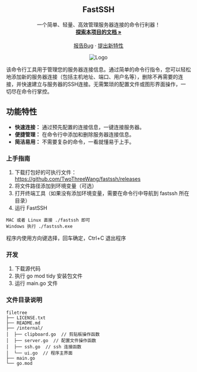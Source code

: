 <div align="center">
<h2 align="center">FastSSH</h2>
  <p align="center">
    一个简单、轻量、高效管理服务器连接的命令行利器！
    <br />
    <a href="https://github.com/TwoThreeWang/fastssh/wiki"><strong>探索本项目的文档 »</strong></a>
    <br />
    <br />
    <a href="https://github.com/TwoThreeWang/fastssh/issues">报告Bug</a>
    ·
    <a href="https://github.com/TwoThreeWang/">提出新特性</a>
  </p>
  <img src="https://cdn.wangtwothree.com/imgur/QJna1jH.png" alt="Logo">
</div>


该命令行工具用于管理您的服务器连接信息。通过简单的命令行指令，您可以轻松地添加新的服务器连接（包括主机地址、端口、用户名等），删除不再需要的连接，并快速建立与服务器的SSH连接。无需繁琐的配置文件或图形界面操作，一切尽在命令行掌控。

## 功能特性

*   **快速连接：** 通过预先配置的连接信息，一键连接服务器。
*   **便捷管理：** 在命令行中添加和删除服务器连接信息。
*   **简洁易用：** 不需要复杂的命令，一看就懂易于上手。

### 上手指南

1. 下载打包好的可执行文件：https://github.com/TwoThreeWang/fastssh/releases
2. 将文件路径添加到环境变量（可选）
3. 打开终端工具（如果没有添加环境变量，需要在命令行中导航到 fastssh 所在目录）
4. 运行 FastSSH
```
MAC 或者 Linux 直接 ./fastssh 即可
Windows 执行 ./fastssh.exe
```

程序内使用方向键选择，回车确定，Ctrl+C 退出程序

### 开发

1. 下载源代码
2. 执行 go mod tidy 安装包文件
3. 运行 main.go 文件

### 文件目录说明

```
filetree 
├── LICENSE.txt
├── README.md
├── /internal/
│  ├── clipboard.go  // 剪贴板操作函数
│  ├── server.go  // 配置文件操作函数
│  ├── ssh.go  // ssh 连接函数
│  └── ui.go  // 程序主界面
├── main.go
└── go.mod
```



